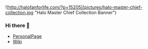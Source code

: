 ![http://halofanforlife.com/?p=15205](pictures/halo-master-chief-collection.jpg "Halo Master Chief Collection Banner")


### Hi there 👋

* [PersonalPage](https://sapmarco.github.io/)
* [Wiki](https://github.com/SAPMarco/SAPMarco.github.io/wiki)
<!--
**SAPMarco/SAPMarco** is a ✨ _special_ ✨ repository because its `README.md` (this file) appears on your GitHub profile.

Here are some ideas to get you started:

- 🔭 I’m currently working on ...
- 🌱 I’m currently learning ...
- 👯 I’m looking to collaborate on ...
- 🤔 I’m looking for help with ...
- 💬 Ask me about ...
- 📫 How to reach me: ...
- 😄 Pronouns: ...
- ⚡ Fun fact: ...
-->
